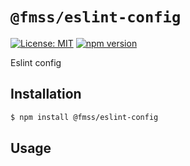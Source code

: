 # `@fmss/eslint-config`

[![License: MIT](https://img.shields.io/badge/License-MIT-green.svg)](../../LICENSE.md) [![npm version](https://badge.fury.io/js/%40fmss%2Feslint-config.svg)](https://badge.fury.io/js/%40fmss%2Feslint-config.svg)

Eslint config

## Installation

```bash
$ npm install @fmss/eslint-config
```

## Usage
